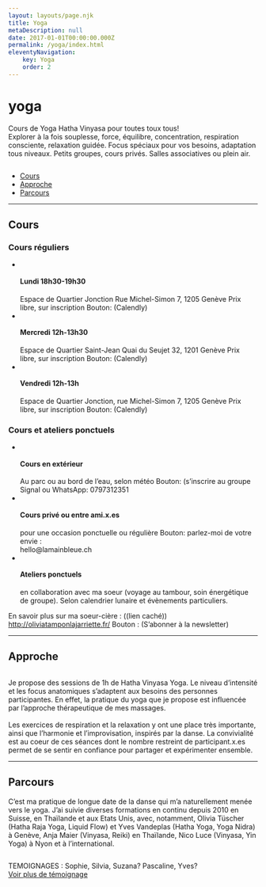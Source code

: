 ```yaml
---
layout: layouts/page.njk
title: Yoga
metaDescription: null
date: 2017-01-01T00:00:00.000Z
permalink: /yoga/index.html
eleventyNavigation:
    key: Yoga
    order: 2
---
```

# yoga

<div class="df gap grille v--inverse">
    <p>
        Cours de Yoga Hatha Vinyasa pour toutes toux tous!  <br>
        Explorer à la fois souplesse, force, équilibre, concentration, respiration consciente, relaxation guidée. Focus spéciaux pour vos besoins, adaptation tous niveaux. Petits groupes, cours privés. Salles associatives ou plein air. 
    </p>
    <img src="https://via.placeholder.com/400x200/375063/FFFFFF/?text=Photos" alt="">
</div>


<ul class="df jc-c gap">
    <li>
        <a href="#Cours">Cours</a>
    </li>
    <li>
        <a href="#Approche">Approche</a>
    </li>
    <li>
        <a href="#Parcours">Parcours</a>
    </li>
</ul>


<hr>

<h2 id="Cours">Cours</h2>

### Cours réguliers

<ul class="df jc-sb gap carte">
    <li class="fg-1 df fd-c gap-2">
        <img src="https://via.placeholder.com/400x100/375063/FFFFFF/?text=Picto" alt="">
        <h4>Lundi 
            18h30-19h30</h4>
        <div>
            Espace de Quartier Jonction
        Rue Michel-Simon 7, 1205 Genève
        Prix libre, sur inscription
        Bouton: (Calendly)
        </div>
    </li>
    <li class="fg-1 df fd-c gap-2">
        <img src="https://via.placeholder.com/400x100/375063/FFFFFF/?text=Picto" alt="">
        <h4> Mercredi
            12h-13h30</h4>
        <div>
            Espace de Quartier Saint-Jean
Quai du Seujet 32, 1201 Genève
Prix libre, sur inscription
Bouton: (Calendly)
        </div>
    </li>
    <li class="fg-1 df fd-c gap-2">
        <img src="https://via.placeholder.com/400x100/375063/FFFFFF/?text=Picto" alt="">
        <h4>Vendredi 
            12h-13h</h4>
        <div>
            Espace de Quartier Jonction, rue Michel-Simon 7, 1205 Genève
Prix libre, sur inscription
Bouton: (Calendly)
        </div>
    </li>
</ul>


### Cours et ateliers ponctuels

<ul class="df jc-sb gap carte">
    <li class="df fd-c gap-2">
        <img src="https://via.placeholder.com/400x100/375063/FFFFFF/?text=Picto" alt="">
        <h4>Cours en extérieur</h4>
        <div>
            Au parc ou au bord de l’eau, selon météo
        Bouton: (s’inscrire au groupe Signal ou WhatsApp: 0797312351
        </div>
    </li>
    <li class="df fd-c gap-2">
        <img src="https://via.placeholder.com/400x100/375063/FFFFFF/?text=Picto" alt="">
        <h4>Cours privé ou entre ami.x.es</h4>
        <div>
            pour une occasion ponctuelle ou régulière
            Bouton: parlez-moi de votre envie : <br>hello@lamainbleue.ch
        </div>
    </li>
    <li class="df fd-c gap-2">
        <img src="https://via.placeholder.com/400x100/375063/FFFFFF/?text=Picto" alt="">
        <h4>Ateliers ponctuels</h4>
        <div>
            en collaboration avec ma soeur (voyage au tambour, soin énergétique de groupe).
            Selon calendrier lunaire et évènements particuliers.
        </div>
    </li>
</ul>

En savoir plus sur ma soeur-cière : ((lien caché))  http://oliviatamponlajarriette.fr/
Bouton : (S’abonner à la newsletter)


<hr>

<h2 id="Approche">Approche</h2>

<div class="df gap grille">
    <img src="https://via.placeholder.com/400x300/375063/FFFFFF/?text=Toi+ou+tes+mains" alt="">
    <p>
        Je propose des sessions de 1h de Hatha Vinyasa Yoga. 
Le niveau d’intensité et les focus anatomiques s’adaptent aux besoins des personnes participantes. En effet, la pratique du yoga que je propose est influencée par l’approche thérapeutique de mes massages. <br>
<br>
Les exercices de respiration et la relaxation y ont une place très importante, ainsi que l’harmonie et l’improvisation, inspirés par la danse. La convivialité est au coeur de ces séances dont le nombre restreint de participant.x.es permet de se sentir en confiance pour partager et expérimenter ensemble. 
    </p>
</div>

<hr>

<h2 id="Parcours">Parcours</h2>

<div class="df gap grille">
    <p>
        C’est ma pratique de longue date de la danse qui m’a naturellement menée vers le yoga. J’ai suivie diverses formations en continu depuis 2010 en Suisse, en Thaïlande et aux Etats Unis, avec, notamment, Olivia Tüscher (Hatha Raja Yoga, Liquid Flow) et Yves Vandeplas (Hatha Yoga, Yoga Nidra) à Genève, Anja Maier (Vinyasa, Reiki) en Thaïlande, Nico Luce (Vinyasa, Yin Yoga) à Nyon et à l’international.
    </p>
    <img src="https://via.placeholder.com/400x300/375063/FFFFFF/?text=je+sais+pas" alt="">
</div>


<div class="df gap">
    <img src="https://via.placeholder.com/150x150/375063/FFFFFF/?text=photo+profil" alt="">
    <p>
        TEMOIGNAGES : Sophie, Silvia, Suzana? Pascaline, Yves? <br>
        <a href="">Voir plus de témoignage</a>
    </p>
</div>